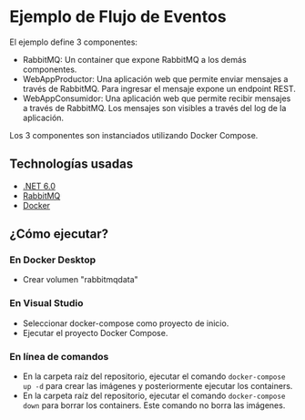 # Ejemplo de Flujo de Eventos

El ejemplo define 3 componentes:

- RabbitMQ: Un container que expone RabbitMQ a los demás componentes.
- WebAppProductor: Una aplicación web que permite enviar mensajes a través de RabbitMQ. Para ingresar el mensaje expone un endpoint REST.
- WebAppConsumidor: Una aplicación web que permite recibir mensajes a través de RabbitMQ. Los mensajes son visibles a través del log de la aplicación.

Los 3 componentes son instanciados utilizando Docker Compose.

## Technologías usadas

- [.NET 6.0](https://dotnet.microsoft.com/)
- [RabbitMQ](https://www.rabbitmq.com/)
- [Docker](https://www.docker.com/)

## ¿Cómo ejecutar?

### En Docker Desktop

- Crear volumen "rabbitmqdata"

### En Visual Studio

- Seleccionar docker-compose como proyecto de inicio.
- Ejecutar el proyecto Docker Compose.

### En línea de comandos

- En la carpeta raíz del repositorio, ejecutar el comando `docker-compose up -d` para crear las imágenes y posteriormente ejecutar los containers.
- En la carpeta raíz del repositorio, ejecutar el comando `docker-compose down` para borrar los containers. Este comando no borra las imágenes.
